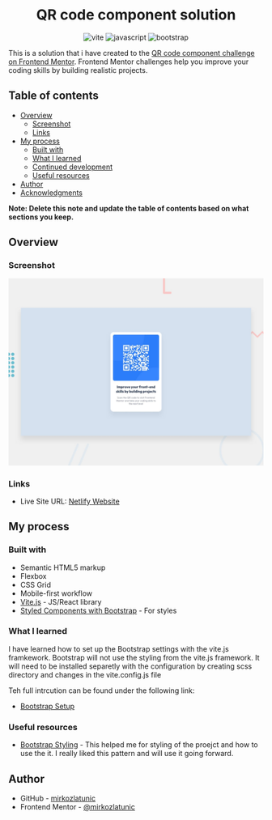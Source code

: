 <div align="center">
<h1>QR code component solution</h1>

<img src="https://img.shields.io/badge/vite-%23646CFF.svg?style=for-the-badge&logo=vite&logoColor=white" alt="vite" />
    <img src="https://img.shields.io/badge/javascript-%23323330.svg?style=for-the-badge&logo=javascript&logoColor=%23F7DF1E" alt="javascript" />
    <img src="https://img.shields.io/badge/bootstrap-%238511FA.svg?style=for-the-badge&logo=bootstrap&logoColor=white" alt="bootstrap" />
</div>

This is a solution that i have created to the [QR code component challenge on Frontend Mentor](https://www.frontendmentor.io/challenges/qr-code-component-iux_sIO_H). Frontend Mentor challenges help you improve your coding skills by building realistic projects.

## Table of contents

- [Overview](#overview)
  - [Screenshot](#screenshot)
  - [Links](#links)
- [My process](#my-process)
  - [Built with](#built-with)
  - [What I learned](#what-i-learned)
  - [Continued development](#continued-development)
  - [Useful resources](#useful-resources)
- [Author](#author)
- [Acknowledgments](#acknowledgments)

**Note: Delete this note and update the table of contents based on what sections you keep.**

## Overview

### Screenshot

![Preview](./src/assets/preview.jpg)

### Links

- Live Site URL: [Netlify Website](https://celebrated-sprite-781c92.netlify.app/)

## My process

### Built with

- Semantic HTML5 markup
- Flexbox
- CSS Grid
- Mobile-first workflow
- [Vite.js](https://vite.dev/) - JS/React library
- [Styled Components with Bootstrap](https://getbootstrap.com/) - For styles

### What I learned

I have learned how to set up the Bootstrap settings with the vite.js framkework. Bootstrap will not use the styling from the vite.js framework. It will need to be installed separetly with the configuration by creating scss directory and changes in the vite.config.js file

Teh full intrcution can be found under the following link:

- [Bootstrap Setup](https://getbootstrap.com/docs/5.3/getting-started/vite/#setup)

### Useful resources

- [Bootstrap Styling](https://getbootstrap.com/docs/5.3/customize/overview/) - This helped me for styling of the proejct and how to use the it. I really liked this pattern and will use it going forward.

## Author

- GitHub - [mirkozlatunic](https://github.com/mirkozlatunic)
- Frontend Mentor - [@mirkozlatunic](https://www.frontendmentor.io/profile/mirkozlatunic)
